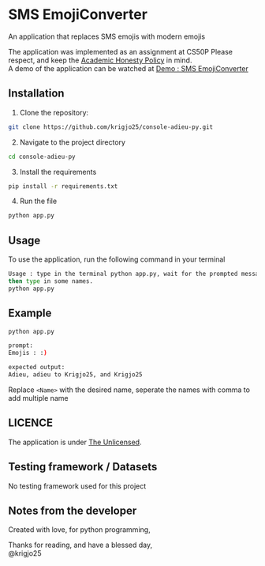 # SMS EmojiConverter
An application that replaces SMS emojis with modern emojis

The application was implemented as an assignment at CS50P
Please respect, and keep the [Academic Honesty Policy](https://cs50.harvard.edu/x/2023/honesty/) in mind.<br>
A demo of the application can be watched at [Demo : SMS EmojiConverter](https://cs50.harvard.edu/python/2022/psets/0/faces/)

## Installation
1. Clone the repository:
```sh
git clone https://github.com/krigjo25/console-adieu-py.git
```

2. Navigate to the project directory
```sh
cd console-adieu-py
```

3. Install the requirements
```sh
pip install -r requirements.txt
```
4. Run the file
```sh
python app.py
```

##  Usage
To use the application, run the following command in your terminal

```sh
Usage : type in the terminal python app.py, wait for the prompted message
then type in some names.
python app.py
```

## Example
```sh
python app.py

prompt:
Emojis : :)

expected output:
Adieu, adieu to Krigjo25, and Krigjo25
```

Replace `<Name>` with the desired name, seperate the names with comma to add multiple name

## LICENCE
The application is under [The Unlicensed](./LICENCE).

##  Testing framework / Datasets
No testing framework used for this project

## Notes from the developer
Created with love, for python programming,

Thanks for reading, and have a blessed day,<br>
@krigjo25

